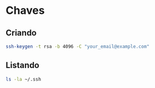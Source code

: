 # Chaves

## Criando

```bash
ssh-keygen -t rsa -b 4096 -C "your_email@example.com"
```

## Listando

```bash
ls -la ~/.ssh
```